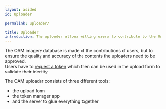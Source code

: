 ```yaml
---
layout: asided
id: Uploader

permalink: uploader/

title: Uploader
introduction: The uploader allows willing users to contribute to the OAM database
---
```


The OAM imagery database is made of the contributions of users, but to ensure the quality and accuracy of the contents the uploaders need to be approved.  
Users have to [request a token](https://upload.openaerialmap.org/) which then can be used in the upload form to validate their identity.  

The OAM uploader consists of three different tools:

- the upload form
- the token manager app
- and the server to glue everything together

